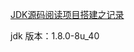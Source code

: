 [JDK源码阅读项目搭建之记录](https://blog.csdn.net/Mr_Programming_Liu/article/details/105158350)

jdk 版本：1.8.0-8u_40